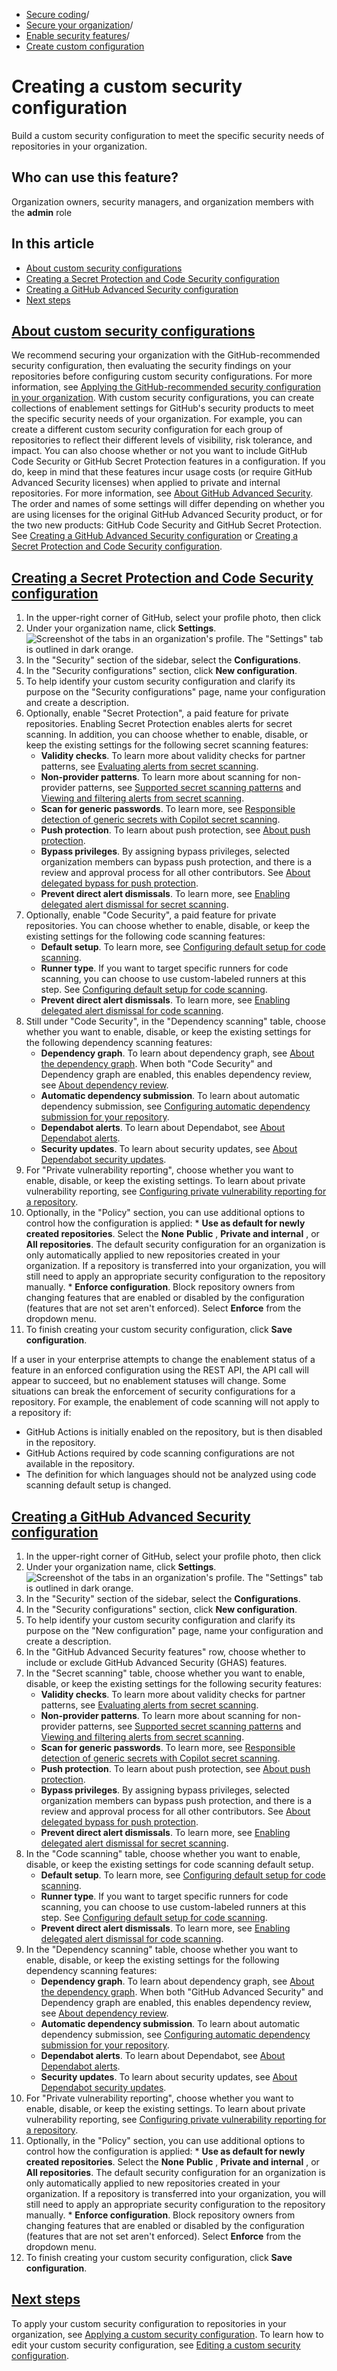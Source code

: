   * [Secure coding](https://docs.github.com/en/code-security "Secure coding")/
  * [Secure your organization](https://docs.github.com/en/code-security/securing-your-organization "Secure your organization")/
  * [Enable security features](https://docs.github.com/en/code-security/securing-your-organization/enabling-security-features-in-your-organization "Enable security features")/
  * [Create custom configuration](https://docs.github.com/en/code-security/securing-your-organization/enabling-security-features-in-your-organization/creating-a-custom-security-configuration "Create custom configuration")


# Creating a custom security configuration
Build a custom security configuration to meet the specific security needs of repositories in your organization.
## Who can use this feature?
Organization owners, security managers, and organization members with the **admin** role
## In this article
  * [About custom security configurations](https://docs.github.com/en/code-security/securing-your-organization/enabling-security-features-in-your-organization/creating-a-custom-security-configuration#about-custom-security-configurations)
  * [Creating a Secret Protection and Code Security configuration](https://docs.github.com/en/code-security/securing-your-organization/enabling-security-features-in-your-organization/creating-a-custom-security-configuration#creating-a-secret-protection-and-code-security-configuration)
  * [Creating a GitHub Advanced Security configuration](https://docs.github.com/en/code-security/securing-your-organization/enabling-security-features-in-your-organization/creating-a-custom-security-configuration#creating-a-github-advanced-security-configuration)
  * [Next steps](https://docs.github.com/en/code-security/securing-your-organization/enabling-security-features-in-your-organization/creating-a-custom-security-configuration#next-steps)


## [About custom security configurations](https://docs.github.com/en/code-security/securing-your-organization/enabling-security-features-in-your-organization/creating-a-custom-security-configuration#about-custom-security-configurations)
We recommend securing your organization with the GitHub-recommended security configuration, then evaluating the security findings on your repositories before configuring custom security configurations. For more information, see [Applying the GitHub-recommended security configuration in your organization](https://docs.github.com/en/code-security/securing-your-organization/enabling-security-features-in-your-organization/applying-the-github-recommended-security-configuration-in-your-organization).
With custom security configurations, you can create collections of enablement settings for GitHub's security products to meet the specific security needs of your organization. For example, you can create a different custom security configuration for each group of repositories to reflect their different levels of visibility, risk tolerance, and impact.
You can also choose whether or not you want to include GitHub Code Security or GitHub Secret Protection features in a configuration. If you do, keep in mind that these features incur usage costs (or require GitHub Advanced Security licenses) when applied to private and internal repositories. For more information, see [About GitHub Advanced Security](https://docs.github.com/en/get-started/learning-about-github/about-github-advanced-security).
The order and names of some settings will differ depending on whether you are using licenses for the original GitHub Advanced Security product, or for the two new products: GitHub Code Security and GitHub Secret Protection. See [Creating a GitHub Advanced Security configuration](https://docs.github.com/en/code-security/securing-your-organization/enabling-security-features-in-your-organization/creating-a-custom-security-configuration#creating-a-github-advanced-security-configuration) or [Creating a Secret Protection and Code Security configuration](https://docs.github.com/en/code-security/securing-your-organization/enabling-security-features-in-your-organization/creating-a-custom-security-configuration#creating-a-secret-protection-and-code-security-configuration).
## [Creating a Secret Protection and Code Security configuration](https://docs.github.com/en/code-security/securing-your-organization/enabling-security-features-in-your-organization/creating-a-custom-security-configuration#creating-a-secret-protection-and-code-security-configuration)
  1. In the upper-right corner of GitHub, select your profile photo, then click 
  2. Under your organization name, click **Settings**.
![Screenshot of the tabs in an organization's profile. The "Settings" tab is outlined in dark orange.](https://docs.github.com/assets/cb-49309/images/help/discussions/org-settings-global-nav-update.png)
  3. In the "Security" section of the sidebar, select the **Configurations**.
  4. In the "Security configurations" section, click **New configuration**.
  5. To help identify your custom security configuration and clarify its purpose on the "Security configurations" page, name your configuration and create a description.
  6. Optionally, enable "Secret Protection", a paid feature for private repositories. Enabling Secret Protection enables alerts for secret scanning. In addition, you can choose whether to enable, disable, or keep the existing settings for the following secret scanning features:
     * **Validity checks**. To learn more about validity checks for partner patterns, see [Evaluating alerts from secret scanning](https://docs.github.com/en/code-security/secret-scanning/managing-alerts-from-secret-scanning/evaluating-alerts#checking-a-secrets-validity).
     * **Non-provider patterns**. To learn more about scanning for non-provider patterns, see [Supported secret scanning patterns](https://docs.github.com/en/code-security/secret-scanning/introduction/supported-secret-scanning-patterns#non-provider-patterns) and [Viewing and filtering alerts from secret scanning](https://docs.github.com/en/code-security/secret-scanning/managing-alerts-from-secret-scanning/viewing-alerts).
     * **Scan for generic passwords**. To learn more, see [Responsible detection of generic secrets with Copilot secret scanning](https://docs.github.com/en/code-security/secret-scanning/copilot-secret-scanning/responsible-ai-generic-secrets).
     * **Push protection**. To learn about push protection, see [About push protection](https://docs.github.com/en/code-security/secret-scanning/introduction/about-push-protection).
     * **Bypass privileges**. By assigning bypass privileges, selected organization members can bypass push protection, and there is a review and approval process for all other contributors. See [About delegated bypass for push protection](https://docs.github.com/en/code-security/secret-scanning/using-advanced-secret-scanning-and-push-protection-features/delegated-bypass-for-push-protection/about-delegated-bypass-for-push-protection).
     * **Prevent direct alert dismissals**. To learn more, see [Enabling delegated alert dismissal for secret scanning](https://docs.github.com/en/code-security/secret-scanning/using-advanced-secret-scanning-and-push-protection-features/enabling-delegated-alert-dismissal-for-secret-scanning).
  7. Optionally, enable "Code Security", a paid feature for private repositories. You can choose whether to enable, disable, or keep the existing settings for the following code scanning features:
     * **Default setup**. To learn more, see [Configuring default setup for code scanning](https://docs.github.com/en/code-security/code-scanning/enabling-code-scanning/configuring-default-setup-for-code-scanning#about-default-setup).
     * **Runner type**. If you want to target specific runners for code scanning, you can choose to use custom-labeled runners at this step. See [Configuring default setup for code scanning](https://docs.github.com/en/code-security/code-scanning/enabling-code-scanning/configuring-default-setup-for-code-scanning#assigning-labels-to-runners).
     * **Prevent direct alert dismissals**. To learn more, see [Enabling delegated alert dismissal for code scanning](https://docs.github.com/en/code-security/code-scanning/managing-your-code-scanning-configuration/enabling-delegated-alert-dismissal-for-code-scanning).
  8. Still under "Code Security", in the "Dependency scanning" table, choose whether you want to enable, disable, or keep the existing settings for the following dependency scanning features:
     * **Dependency graph**. To learn about dependency graph, see [About the dependency graph](https://docs.github.com/en/code-security/supply-chain-security/understanding-your-software-supply-chain/about-the-dependency-graph). 
When both "Code Security" and Dependency graph are enabled, this enables dependency review, see [About dependency review](https://docs.github.com/en/code-security/supply-chain-security/understanding-your-software-supply-chain/about-dependency-review).
     * **Automatic dependency submission**. To learn about automatic dependency submission, see [Configuring automatic dependency submission for your repository](https://docs.github.com/en/code-security/supply-chain-security/understanding-your-software-supply-chain/configuring-automatic-dependency-submission-for-your-repository).
     * **Dependabot alerts**. To learn about Dependabot, see [About Dependabot alerts](https://docs.github.com/en/code-security/dependabot/dependabot-alerts/about-dependabot-alerts).
     * **Security updates**. To learn about security updates, see [About Dependabot security updates](https://docs.github.com/en/code-security/dependabot/dependabot-security-updates/about-dependabot-security-updates).
  9. For "Private vulnerability reporting", choose whether you want to enable, disable, or keep the existing settings. To learn about private vulnerability reporting, see [Configuring private vulnerability reporting for a repository](https://docs.github.com/en/code-security/security-advisories/working-with-repository-security-advisories/configuring-private-vulnerability-reporting-for-a-repository).
  10. Optionally, in the "Policy" section, you can use additional options to control how the configuration is applied:
     * **Use as default for newly created repositories**. Select the **None** **Public** , **Private and internal** , or **All repositories**. 
The default security configuration for an organization is only automatically applied to new repositories created in your organization. If a repository is transferred into your organization, you will still need to apply an appropriate security configuration to the repository manually.
     * **Enforce configuration**. Block repository owners from changing features that are enabled or disabled by the configuration (features that are not set aren't enforced). Select **Enforce** from the dropdown menu.
  11. To finish creating your custom security configuration, click **Save configuration**.


If a user in your enterprise attempts to change the enablement status of a feature in an enforced configuration using the REST API, the API call will appear to succeed, but no enablement statuses will change.
Some situations can break the enforcement of security configurations for a repository. For example, the enablement of code scanning will not apply to a repository if:
  * GitHub Actions is initially enabled on the repository, but is then disabled in the repository.
  * GitHub Actions required by code scanning configurations are not available in the repository.
  * The definition for which languages should not be analyzed using code scanning default setup is changed.


## [Creating a GitHub Advanced Security configuration](https://docs.github.com/en/code-security/securing-your-organization/enabling-security-features-in-your-organization/creating-a-custom-security-configuration#creating-a-github-advanced-security-configuration)
  1. In the upper-right corner of GitHub, select your profile photo, then click 
  2. Under your organization name, click **Settings**.
![Screenshot of the tabs in an organization's profile. The "Settings" tab is outlined in dark orange.](https://docs.github.com/assets/cb-49309/images/help/discussions/org-settings-global-nav-update.png)
  3. In the "Security" section of the sidebar, select the **Configurations**.
  4. In the "Security configurations" section, click **New configuration**.
  5. To help identify your custom security configuration and clarify its purpose on the "New configuration" page, name your configuration and create a description.
  6. In the "GitHub Advanced Security features" row, choose whether to include or exclude GitHub Advanced Security (GHAS) features.
  7. In the "Secret scanning" table, choose whether you want to enable, disable, or keep the existing settings for the following security features:
     * **Validity checks**. To learn more about validity checks for partner patterns, see [Evaluating alerts from secret scanning](https://docs.github.com/en/code-security/secret-scanning/managing-alerts-from-secret-scanning/evaluating-alerts#checking-a-secrets-validity).
     * **Non-provider patterns**. To learn more about scanning for non-provider patterns, see [Supported secret scanning patterns](https://docs.github.com/en/code-security/secret-scanning/introduction/supported-secret-scanning-patterns#non-provider-patterns) and [Viewing and filtering alerts from secret scanning](https://docs.github.com/en/code-security/secret-scanning/managing-alerts-from-secret-scanning/viewing-alerts).
     * **Scan for generic passwords**. To learn more, see [Responsible detection of generic secrets with Copilot secret scanning](https://docs.github.com/en/code-security/secret-scanning/copilot-secret-scanning/responsible-ai-generic-secrets).
     * **Push protection**. To learn about push protection, see [About push protection](https://docs.github.com/en/code-security/secret-scanning/introduction/about-push-protection).
     * **Bypass privileges**. By assigning bypass privileges, selected organization members can bypass push protection, and there is a review and approval process for all other contributors. See [About delegated bypass for push protection](https://docs.github.com/en/code-security/secret-scanning/using-advanced-secret-scanning-and-push-protection-features/delegated-bypass-for-push-protection/about-delegated-bypass-for-push-protection).
     * **Prevent direct alert dismissals**. To learn more, see [Enabling delegated alert dismissal for secret scanning](https://docs.github.com/en/code-security/secret-scanning/using-advanced-secret-scanning-and-push-protection-features/enabling-delegated-alert-dismissal-for-secret-scanning).
  8. In the "Code scanning" table, choose whether you want to enable, disable, or keep the existing settings for code scanning default setup.
     * **Default setup**. To learn more, see [Configuring default setup for code scanning](https://docs.github.com/en/code-security/code-scanning/enabling-code-scanning/configuring-default-setup-for-code-scanning#about-default-setup).
     * **Runner type**. If you want to target specific runners for code scanning, you can choose to use custom-labeled runners at this step. See [Configuring default setup for code scanning](https://docs.github.com/en/code-security/code-scanning/enabling-code-scanning/configuring-default-setup-for-code-scanning#assigning-labels-to-runners).
     * **Prevent direct alert dismissals**. To learn more, see [Enabling delegated alert dismissal for code scanning](https://docs.github.com/en/code-security/code-scanning/managing-your-code-scanning-configuration/enabling-delegated-alert-dismissal-for-code-scanning).
  9. In the "Dependency scanning" table, choose whether you want to enable, disable, or keep the existing settings for the following dependency scanning features:
     * **Dependency graph**. To learn about dependency graph, see [About the dependency graph](https://docs.github.com/en/code-security/supply-chain-security/understanding-your-software-supply-chain/about-the-dependency-graph). 
When both "GitHub Advanced Security" and Dependency graph are enabled, this enables dependency review, see [About dependency review](https://docs.github.com/en/code-security/supply-chain-security/understanding-your-software-supply-chain/about-dependency-review).
     * **Automatic dependency submission**. To learn about automatic dependency submission, see [Configuring automatic dependency submission for your repository](https://docs.github.com/en/code-security/supply-chain-security/understanding-your-software-supply-chain/configuring-automatic-dependency-submission-for-your-repository).
     * **Dependabot alerts**. To learn about Dependabot, see [About Dependabot alerts](https://docs.github.com/en/code-security/dependabot/dependabot-alerts/about-dependabot-alerts).
     * **Security updates**. To learn about security updates, see [About Dependabot security updates](https://docs.github.com/en/code-security/dependabot/dependabot-security-updates/about-dependabot-security-updates).
  10. For "Private vulnerability reporting", choose whether you want to enable, disable, or keep the existing settings. To learn about private vulnerability reporting, see [Configuring private vulnerability reporting for a repository](https://docs.github.com/en/code-security/security-advisories/working-with-repository-security-advisories/configuring-private-vulnerability-reporting-for-a-repository).
  11. Optionally, in the "Policy" section, you can use additional options to control how the configuration is applied:
     * **Use as default for newly created repositories**. Select the **None** **Public** , **Private and internal** , or **All repositories**. 
The default security configuration for an organization is only automatically applied to new repositories created in your organization. If a repository is transferred into your organization, you will still need to apply an appropriate security configuration to the repository manually.
     * **Enforce configuration**. Block repository owners from changing features that are enabled or disabled by the configuration (features that are not set aren't enforced). Select **Enforce** from the dropdown menu.
  12. To finish creating your custom security configuration, click **Save configuration**.


## [Next steps](https://docs.github.com/en/code-security/securing-your-organization/enabling-security-features-in-your-organization/creating-a-custom-security-configuration#next-steps)
To apply your custom security configuration to repositories in your organization, see [Applying a custom security configuration](https://docs.github.com/en/code-security/securing-your-organization/enabling-security-features-in-your-organization/applying-a-custom-security-configuration).
To learn how to edit your custom security configuration, see [Editing a custom security configuration](https://docs.github.com/en/code-security/securing-your-organization/managing-the-security-of-your-organization/editing-a-custom-security-configuration).

